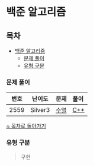 # 백준 알고리즘

## 목차
- [백준 알고리즘](#백준-알고리즘)
  - [문제 풀이](#문제-풀이)
  - [유형 구분](#유형-구분)

### 문제 풀이

| 번호 | 난이도 | 문제 | 풀이 |
| :-: | :-: | :-- | :-- |
| 2559 | Silver3 | [수열](https://www.acmicpc.net/problem/2559) | [C++](./src/bj2559.md) |

[🔝 목차로 돌아가기](#백준-알고리즘)

### 유형 구분
> 구현